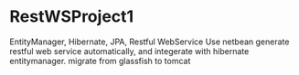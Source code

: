 # RestWSProject1
EntityManager, Hibernate, JPA, Restful WebService
Use netbean generate restful web service automatically, and integerate with hibernate entitymanager.
migrate from glassfish to tomcat
